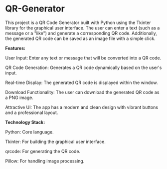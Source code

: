 # QR-Generator
This project is a QR Code Generator built with Python using the Tkinter library for the graphical user interface. The user can enter a text (such as a message or a "like") and generate a corresponding QR code. Additionally, the generated QR code can be saved as an image file with a simple click.

**Features:**

User Input: Enter any text or message that will be converted into a QR code.

QR Code Generation: Generates a QR code dynamically based on the user's input.

Real-time Display: The generated QR code is displayed within the window.

Download Functionality: The user can download the generated QR code as a PNG image.

Attractive UI: The app has a modern and clean design with vibrant buttons and a professional layout.


**Technology Stack:**

Python: Core language.

Tkinter: For building the graphical user interface.

qrcode: For generating the QR code.

Pillow: For handling image processing.
